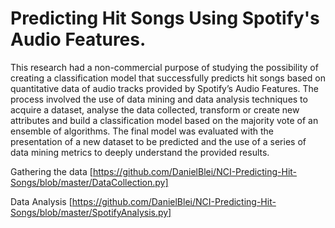 # Predicting Hit Songs Using Spotify's Audio Features.

This research had a non-commercial purpose of studying the possibility of creating a classification model that successfully predicts hit songs based on quantitative data of audio tracks provided by Spotify’s Audio Features. The process involved the use of data mining and data analysis techniques to acquire a dataset, analyse the data collected, transform or create new attributes and build a classification model based on the majority vote of an ensemble of algorithms. The final model was evaluated with the presentation of a new dataset to be predicted and the use of a series of data mining metrics to deeply understand the provided results.

Gathering the data [https://github.com/DanielBlei/NCI-Predicting-Hit-Songs/blob/master/DataCollection.py]

Data Analysis [https://github.com/DanielBlei/NCI-Predicting-Hit-Songs/blob/master/SpotifyAnalysis.py]
